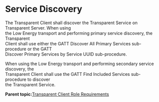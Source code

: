 # Service Discovery

The Transparent Client shall discover the Transparent Service on Transparent Server. When using<br /> the Low Energy transport and performing primary service discovery, the Transparent<br /> Client shall use either the GATT Discover All Primary Services sub-procedure or the GATT<br /> Discover Primary Services by Service UUID sub-procedure.

When using the Low Energy transport and performing secondary service discovery, the<br /> Transparent Client shall use the GATT Find Included Services sub-procedure to discover<br /> the Transparent Service.

**Parent topic:**[Transparent Client Role Requirements](GUID-CBD2048D-EC5E-42EC-AFBD-F8FE175CF70C.md)


